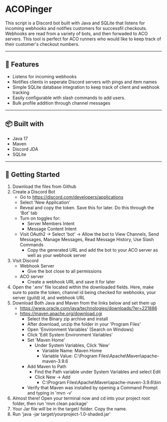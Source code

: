 # ACOPinger

This script is a Discord bot built with Java and SQLite that listens for incoming webhooks and notifies customers for successfil checkouts. Webhooks are read from a variety of bots, and then forwaded to ACO servers. This tool is perfect for ACO runners who would like to keep track of their customer's checkout numbers.

---


## 🚀 Features
- Listens for incoming webhooks
- Notifies clients in seperate Discord servers with pings and item names
- Simple SQLite database integration to keep track of client and webhook tracking
- Easily configurable with slash commands to add users.
- Bulk profile addition through channel messages


---

## 📦 Built with
- Java 17
- Maven
- Discord JDA
- SQLite

---

## 🧪 Getting Started
1. Download the files from Github
2. Create a Discord Bot
   - Go to https://discord.com/developers/applications
   - Select 'New Application'
   - Reveal and copy the token. Save this for later. Do this through the 'Bot' tab
   - Turn on toggles for:
     - Server Members Intent
     - Message Content Intent
   - Visit OAuth2 -> Select 'bot' -> Allow the bot to View Channels, Send Messages, Manage Messages, Read Message History, Use Slash Commands
     - Copy the generated URL and add the bot to your ACO server as well as your webhook server
3. Visit Discord
   - Webhook Server
     - Give the bot close to all permissions
   - ACO server
     - Create a webhook URL and save it for later
4. Open the '.env' file located within the downloaded fields. Here, make sure to paste the token, channel id being checked for webhooks, your server (guild) id, and webhook URL
5. Download Both Java and Maven from the links below and set them up
   - https://www.oracle.com/java/technologies/downloads/?er=221886
   - https://maven.apache.org/download.cgi
     - Select the Binary zip archive and install
     - After download, unzip the folder in your 'Program Files'
     - Open 'Environment Variables' (Search on Windows)
     - Click 'Edit System Environment Variables'
     - Set 'Maven Home'
       - Under System Variables, Click 'New'
         - Variable Name: Maven Home
         - Variable Value: C:\Program Files\Apache\Maven\apache-maven-3.9.6
     - Add Maven to Path
       - Find the Path variable under System Variables and select Edit
       - Click New -> Add
         - C:\Program Files\Apache\Maven\apache-maven-3.9.6\bin
     - Verify that Maven was installed by opening a Command Prompt and typing in 'mvn -v'
6. Almost there! Open your terminal now and cd into your project root folder, then run 'mvn clean package'
7. Your Jar file will be in the target/ folder. Copy the name.
8. Run 'java -jar target/yourproject-1.0-shaded.jar'